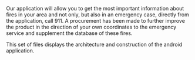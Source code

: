 
Our application will allow you to get the most important information about fires in your area and not only, but also in an emergency case, directly from the application, call 911. A procurement has been made to further improve the product in the direction of your own coordinates to the emergency service and supplement the database of these fires.

This set of files displays the architecture and construction of the android application.

